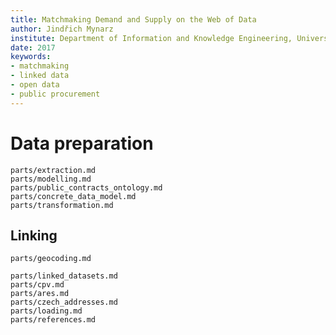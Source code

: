 ```yaml
---
title: Matchmaking Demand and Supply on the Web of Data
author: Jindřich Mynarz
institute: Department of Information and Knowledge Engineering, University of Economics
date: 2017
keywords:
- matchmaking
- linked data
- open data
- public procurement
---
```


# Data preparation

```include
parts/extraction.md
parts/modelling.md
parts/public_contracts_ontology.md
parts/concrete_data_model.md
parts/transformation.md
```

## Linking

```include
parts/geocoding.md
```

```include
parts/linked_datasets.md
parts/cpv.md
parts/ares.md
parts/czech_addresses.md
parts/loading.md
parts/references.md
```

